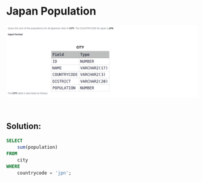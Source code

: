 # Japan Population

<div id="header" align="center">
  <img src="https://github.com/MartaCasdelg/SQL-HackerRank-Solutions/blob/main/1.%20Basic/Images/japan_population.png" />
</div>

&nbsp;

## Solution:

```sql
SELECT
    sum(population)
FROM
    city
WHERE
    countrycode = 'jpn';
```